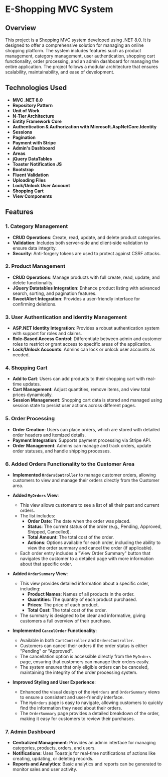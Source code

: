 # E-Shopping MVC System

## Overview
This project is a Shopping MVC system developed using .NET 8.0. It is designed to offer a comprehensive solution for managing an online shopping platform. The system includes features such as product management, category management, user authentication, shopping cart functionality, order processing, and an admin dashboard for managing the entire application. The project follows a modular architecture that ensures scalability, maintainability, and ease of development.

## Technologies Used
- **MVC .NET 8.0**
- **Repository Pattern**
- **Unit of Work**
- **N-Tier Architecture**
- **Entity Framework Core**
- **Authentication & Authorization with Microsoft.AspNetCore.Identity**
- **Sessions**
- **Pagination**
- **Payment with Stripe**
- **Admin's Dashboard**
- **Areas**
- **jQuery DataTables**
- **Toaster Notification JS**
- **Bootstrap**
- **Fluent Validation**
- **Uploading Files**
- **Lock/Unlock User Account**
- **Shopping Cart**
- **View Components**

## Features

### 1. Category Management
- **CRUD Operations**: Create, read, update, and delete product categories.
- **Validation**: Includes both server-side and client-side validation to ensure data integrity.
- **Security**: Anti-forgery tokens are used to protect against CSRF attacks.

### 2. Product Management
- **CRUD Operations**: Manage products with full create, read, update, and delete functionality.
- **JQuery Datatables Integration**: Enhance product listing with advanced search, sorting, and pagination features.
- **SweetAlert Integration**: Provides a user-friendly interface for confirming deletions.

### 3. User Authentication and Identity Management
- **ASP.NET Identity Integration**: Provides a robust authentication system with support for roles and claims.
- **Role-Based Access Control**: Differentiate between admin and customer roles to restrict or grant access to specific areas of the application.
- **Lock/Unlock Accounts**: Admins can lock or unlock user accounts as needed.

### 4. Shopping Cart
- **Add to Cart**: Users can add products to their shopping cart with real-time updates.
- **Cart Management**: Adjust quantities, remove items, and view total prices dynamically.
- **Session Management**: Shopping cart data is stored and managed using session state to persist user actions across different pages.

### 5. Order Processing
- **Order Creation**: Users can place orders, which are stored with detailed order headers and itemized details.
- **Payment Integration**: Supports payment processing via Stripe API.
- **Order Management**: Admins can manage and track orders, update order statuses, and handle shipping processes.

### 6. Added Orders Functionality to the Customer Area
- **Implemented `OrdersController`** to manage customer orders, allowing customers to view and manage their orders directly from the Customer area.

- **Added `MyOrders` View**:
  - This view allows customers to see a list of all their past and current orders.
  - The list includes:
    - **Order Date**: The date when the order was placed.
    - **Status**: The current status of the order (e.g., Pending, Approved, Shipped, Cancelled).
    - **Total Amount**: The total cost of the order.
    - **Actions**: Options available for each order, including the ability to view the order summary and cancel the order (if applicable).
  - Each order entry includes a "View Order Summary" button that navigates the customer to a detailed page with more information about that specific order.

- **Added `OrderSummary` View**:
  - This view provides detailed information about a specific order, including:
    - **Product Names**: Names of all products in the order.
    - **Quantities**: The quantity of each product purchased.
    - **Prices**: The price of each product.
    - **Total Cost**: The total cost of the order.
  - The summary is designed to be clear and informative, giving customers a full overview of their purchase.

- **Implemented `CancelOrder` Functionality**:
  - Available in both `CartController` and `OrdersController`.
  - Customers can cancel their orders if the order status is either "Pending" or "Approved".
  - The cancellation option is accessible directly from the `MyOrders` page, ensuring that customers can manage their orders easily.
  - The system ensures that only eligible orders can be canceled, maintaining the integrity of the order processing system.

- **Improved Styling and User Experience**:
  - Enhanced the visual design of the `MyOrders` and `OrderSummary` views to ensure a consistent and user-friendly interface.
  - The `MyOrders` page is easy to navigate, allowing customers to quickly find the information they need about their orders.
  - The `OrderSummary` page provides a detailed breakdown of the order, making it easy for customers to review their purchases.

### 7. Admin Dashboard
- **Centralized Management**: Provides an admin interface for managing categories, products, orders, and users.
- **Notifications**: Uses Toastr.js for real-time notifications of actions like creating, updating, or deleting records.
- **Reports and Analytics**: Basic analytics and reports can be generated to monitor sales and user activity.




